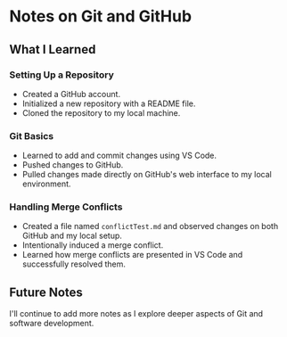 # Notes on Git and GitHub

## What I Learned

### Setting Up a Repository
- Created a GitHub account.
- Initialized a new repository with a README file.
- Cloned the repository to my local machine.

### Git Basics
- Learned to add and commit changes using VS Code.
- Pushed changes to GitHub.
- Pulled changes made directly on GitHub's web interface to my local environment.

### Handling Merge Conflicts
- Created a file named `conflictTest.md` and observed changes on both GitHub and my local setup.
- Intentionally induced a merge conflict.
- Learned how merge conflicts are presented in VS Code and successfully resolved them.

## Future Notes
I'll continue to add more notes as I explore deeper aspects of Git and software development.
